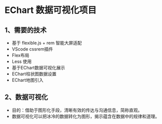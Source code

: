 # EChart 数据可视化项目

## 1、需要的技术

- 基于 flexible.js + rem 智能大屏适配
- VScode cssrem插件
- Flex布局
- Less 使用
- 基于EChart数据可视化展示
- EChart柱状图数据设置
- EChart地图引入

## 2、数据可视化

- 目的：借助于图形化手段，清晰有效的传达与沟通信息，简称直观。
- 数据可视化可以把冰冷的数据转化为图形，揭示蕴含在数据中的规律和道理。

 